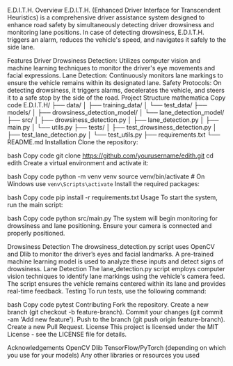 E.D.I.T.H.
Overview
E.D.I.T.H. (Enhanced Driver Interface for Transcendent Heuristics) is a comprehensive driver assistance system designed to enhance road safety by simultaneously detecting driver drowsiness and monitoring lane positions. In case of detecting drowsiness, E.D.I.T.H. triggers an alarm, reduces the vehicle's speed, and navigates it safely to the side lane.

Features
Driver Drowsiness Detection: Utilizes computer vision and machine learning techniques to monitor the driver's eye movements and facial expressions.
Lane Detection: Continuously monitors lane markings to ensure the vehicle remains within its designated lane.
Safety Protocols: On detecting drowsiness, it triggers alarms, decelerates the vehicle, and steers it to a safe stop by the side of the road.
Project Structure
mathematica
Copy code
E.D.I.T.H/
├── data/
│   ├── training_data/
│   └── test_data/
├── models/
│   ├── drowsiness_detection_model/
│   └── lane_detection_model/
├── src/
│   ├── drowsiness_detection.py
│   ├── lane_detection.py
│   ├── main.py
│   └── utils.py
├── tests/
│   ├── test_drowsiness_detection.py
│   ├── test_lane_detection.py
│   └── test_utils.py
├── requirements.txt
└── README.md
Installation
Clone the repository:

bash
Copy code
git clone https://github.com/yourusername/edith.git
cd edith
Create a virtual environment and activate it:

bash
Copy code
python -m venv venv
source venv/bin/activate  # On Windows use `venv\Scripts\activate`
Install the required packages:

bash
Copy code
pip install -r requirements.txt
Usage
To start the system, run the main script:

bash
Copy code
python src/main.py
The system will begin monitoring for drowsiness and lane positioning. Ensure your camera is connected and properly positioned.

Drowsiness Detection
The drowsiness_detection.py script uses OpenCV and Dlib to monitor the driver’s eyes and facial landmarks.
A pre-trained machine learning model is used to analyze these inputs and detect signs of drowsiness.
Lane Detection
The lane_detection.py script employs computer vision techniques to identify lane markings using the vehicle's camera feed.
The script ensures the vehicle remains centered within its lane and provides real-time feedback.
Testing
To run tests, use the following command:

bash
Copy code
pytest
Contributing
Fork the repository.
Create a new branch (git checkout -b feature-branch).
Commit your changes (git commit -am 'Add new feature').
Push to the branch (git push origin feature-branch).
Create a new Pull Request.
License
This project is licensed under the MIT License - see the LICENSE file for details.

Acknowledgements
OpenCV
Dlib
TensorFlow/PyTorch (depending on which you use for your models)
Any other libraries or resources you used
